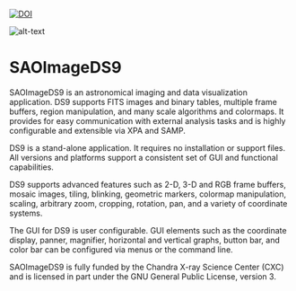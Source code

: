  [![DOI](https://zenodo.org/badge/DOI/10.5281/zenodo.1041781.svg)](https://doi.org/10.5281/zenodo.1041781)

![alt-text](http://ds9.si.edu/doc/sun.gif "SAOImageDS9")
# SAOImageDS9

SAOImageDS9 is an astronomical imaging and data visualization application. DS9 supports FITS images and binary tables,  multiple frame buffers, region manipulation, and many scale algorithms and colormaps. It provides for easy communication with external analysis tasks and is highly configurable and extensible via XPA and SAMP.

DS9 is a stand-alone application. It requires no installation or support files. All versions and platforms support a consistent set of GUI and functional capabilities.

DS9 supports advanced features such as 2-D, 3-D and RGB frame buffers, mosaic images, tiling, blinking, geometric markers, colormap manipulation, scaling, arbitrary zoom, cropping, rotation, pan, and a variety of coordinate systems.

The GUI for DS9 is user configurable. GUI elements such as the coordinate display, panner, magnifier, horizontal and vertical graphs, button bar, and color bar can be configured via menus or the command line.

SAOImageDS9 is fully funded by the Chandra X-ray Science Center (CXC) and is licensed in part under the GNU General Public License, version 3. 
